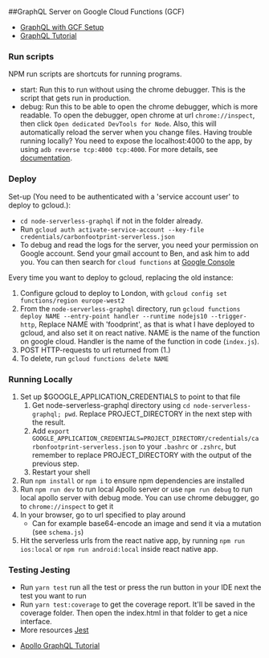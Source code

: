 ##GraphQL Server on Google Cloud Functions (GCF)

- [GraphQL with GCF Setup](https://github.com/apollographql/apollo-server/tree/master/packages/apollo-server-cloud-functions)
- [GraphQL Tutorial](https://www.howtographql.com/graphql-js/1-getting-started/)

### Run scripts

NPM run scripts are shortcuts for running programs.

- start: Run this to run without using the chrome debugger. This is the script that gets run in production.
- debug: Run this to be able to open the chrome debugger, which is more readable. To open the debugger, open chrome at url `chrome://inspect`, then click `Open dedicated DevTools for Node`. Also, this will automatically reload the server when you change files. Having trouble running locally? You need to expose the localhost:4000 to the app, by using `adb reverse tcp:4000 tcp:4000`. For more details, see [documentation](https://android.googlesource.com/platform/system/core/+/master/adb/SERVICES.TXT).

### Deploy

Set-up (You need to be authenticated with a 'service account user' to deploy to gcloud.):

- `cd node-serverless-graphql` if not in the folder already.
- Run `gcloud auth activate-service-account --key-file credentials/carbonfootprint-serverless.json`
- To debug and read the logs for the server, you need your permission on Google account. Send your gmail account to Ben, and ask him to add you. You can then search for `cloud functions` at [Google Console](https://console.developers.google.com/)

Every time you want to deploy to gcloud, replacing the old instance:

1. Configure gcloud to deploy to London, with `gcloud config set functions/region europe-west2`
2. From the `node-serverless-graphql` directory, run `gcloud functions deploy NAME --entry-point handler --runtime nodejs10 --trigger-http`, Replace NAME with 'foodprint', as that is what I have deployed to gcloud, and also set it on react native. NAME is the name of the function on google cloud. Handler is the name of the function in code (`index.js`).
3. POST HTTP-requests to url returned from (1.)
4. To delete, run `gcloud functions delete NAME`

### Running Locally

1. Set up \$GOOGLE_APPLICATION_CREDENTIALS to point to that file
   1. Get node-serverless-graphql directory using `cd node-serverless-graphql; pwd`. Replace PROJECT_DIRECTORY in the next step with the result.
   2. Add `export GOOGLE_APPLICATION_CREDENTIALS=PROJECT_DIRECTORY/credentials/carbonfootprint-serverless.json` to your `.bashrc` or `.zshrc`, but remember to replace PROJECT_DIRECTORY with the output of the previous step.
   3. Restart your shell
2. Run `npm install` or `npm i` to ensure npm dependencies are installed
3. Run `npm run dev` to run local Apollo server or use `npm run debug` to run local apollo server with debug mode. You can use chrome debugger, go to `chrome://inspect` to get it
4. In your browser, go to url specified to play around
   - Can for example base64-encode an image and send it via a mutation (see `schema.js`)
5. Hit the serverless urls from the react native app, by running `npm run ios:local` or `npm run android:local` inside react native app.

### Testing Jesting

- Run `yarn test` run all the test or press the run button in your IDE next the test you want to run
- Run `yarn test:coverage` to get the coverage report. It'll be saved in the coverage folder. Then open the index.html in that folder to get a nice interface.
- More resources [Jest](https://jestjs.io/docs/en/getting-started)

* [Apollo GraphQL Tutorial](https://www.apollographql.com/docs/tutorial/schema/)
